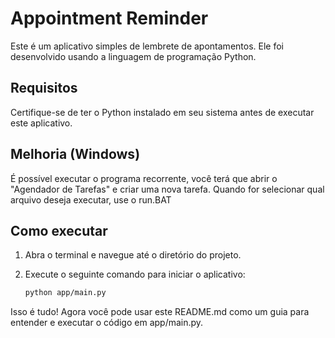 # Appointment Reminder

Este é um aplicativo simples de lembrete de apontamentos. Ele foi desenvolvido usando a linguagem de programação Python.

## Requisitos

Certifique-se de ter o Python instalado em seu sistema antes de executar este aplicativo.

## Melhoria (Windows)

É possível executar o programa recorrente, você terá que abrir o "Agendador de Tarefas" e criar uma nova tarefa. Quando for selecionar qual arquivo deseja executar, use o run.BAT

## Como executar

1. Abra o terminal e navegue até o diretório do projeto.
2. Execute o seguinte comando para iniciar o aplicativo:

    ```bash
    python app/main.py
    ```

Isso é tudo! Agora você pode usar este README.md como um guia para entender e executar o código em app/main.py.